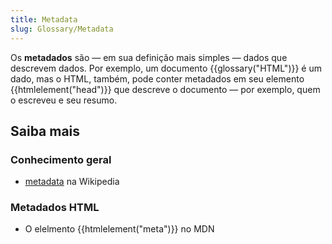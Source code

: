 ```yaml
---
title: Metadata
slug: Glossary/Metadata
---
```


Os **metadados** são — em sua definição mais simples — dados que descrevem dados. Por exemplo, um documento {{glossary("HTML")}} é um dado, mas o HTML, também, pode conter metadados em seu elemento {{htmlelement("head")}} que descreve o documento — por exemplo, quem o escreveu e seu resumo.

## Saiba mais

### Conhecimento geral

- [metadata](https://pt.wikipedia.org/wiki/Metadata) na Wikipedia

### Metadados HTML

- O elelmento {{htmlelement("meta")}} no MDN
